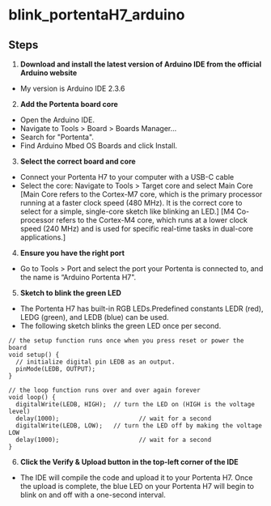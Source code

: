 # blink_portentaH7_arduino
## Steps
1. **Download and install the latest version of Arduino IDE from the official Arduino website**
  - My version is Arduino IDE 2.3.6
    
2. **Add the Portenta board core**
  - Open the Arduino IDE.
  - Navigate to Tools > Board > Boards Manager...
  - Search for "Portenta".
  - Find Arduino Mbed OS Boards and click Install.
    
3. **Select the correct board and core**
  - Connect your Portenta H7 to your computer with a USB-C cable
  - Select the core: Navigate to Tools > Target core and select Main Core 
    [Main Core refers to the Cortex-M7 core, which is the primary processor running at a faster clock speed (480 MHz). It is the correct core to select for a simple, single-core sketch like blinking an LED.]
    [M4 Co-processor refers to the Cortex-M4 core, which runs at a lower clock speed (240 MHz) and is used for specific real-time tasks in dual-core applications.]
     
4. **Ensure you have the right port**
  - Go to Tools > Port and select the port your Portenta is connected to, and the name is “Arduino Portenta H7".
    
5. **Sketch to blink the green LED**
  - The Portenta H7 has built-in RGB LEDs.Predefined constants LEDR (red), LEDG (green), and LEDB (blue) can be used.
  - The following sketch blinks the green LED once per second.
  ```
  // the setup function runs once when you press reset or power the board
  void setup() {
    // initialize digital pin LEDB as an output.
    pinMode(LEDB, OUTPUT);
  }
  
  // the loop function runs over and over again forever
  void loop() {
    digitalWrite(LEDB, HIGH);  // turn the LED on (HIGH is the voltage level)
    delay(1000);                      // wait for a second
    digitalWrite(LEDB, LOW);   // turn the LED off by making the voltage LOW
    delay(1000);                      // wait for a second
  }
  ```

6. **Click the Verify & Upload button in the top-left corner of the IDE**
  - The IDE will compile the code and upload it to your Portenta H7. Once the upload is complete, the blue LED on your Portenta H7 will begin to blink on and off   with a one-second interval.
  
